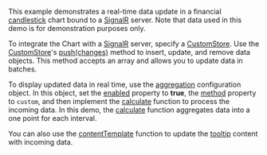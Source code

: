 This example demonstrates a real-time data update in a financial [candlestick](https://js.devexpress.com/Demos/WidgetsGallery/Demo/Charts/Candlestick/) chart bound to a [SignalR](https://docs.microsoft.com/en-us/aspnet/core/signalr/introduction?view=aspnetcore-6.0) server. Note that data used in this demo is for demonstration purposes only.
<!--split-->

To integrate the Chart with a [SignalR](https://docs.microsoft.com/en-us/aspnet/core/signalr/introduction?view=aspnetcore-6.0) server, specify a [CustomStore](/Documentation/ApiReference/Data_Layer/CustomStore/). Use the [CustomStore](/Documentation/ApiReference/Data_Layer/CustomStore/)'s [push(changes)](/Documentation/ApiReference/Data_Layer/CustomStore/Methods/#pushchanges) method to insert, update, and remove data objects. This method accepts an array and allows you to update data in batches.

To display updated data in real time, use the [aggregation](/Documentation/ApiReference/UI_Components/dxChart/Configuration/series/aggregation/) configuration object. In this object, set the [enabled](/Documentation/ApiReference/UI_Components/dxChart/Configuration/series/aggregation/#enabled) property to **true**, the [method](/Documentation/ApiReference/UI_Components/dxChart/Configuration/series/aggregation/#method) property to `custom`, and then implement the [calculate](/Documentation/ApiReference/UI_Components/dxChart/Configuration/series/aggregation/#calculate) function to process the incoming data. In this demo, the [calculate](/Documentation/ApiReference/UI_Components/dxChart/Configuration/series/aggregation/#calculate) function aggregates data into a one point for each interval.

You can also use the [contentTemplate](/Documentation/ApiReference/UI_Components/dxChart/Configuration/tooltip/#contentTemplate) function to update the [tooltip](/Documentation/ApiReference/UI_Components/dxChart/Configuration/tooltip/) content with incoming data.  